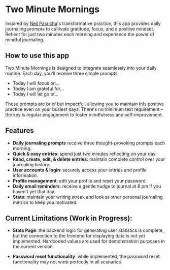# Two Minute Mornings

Inspired by [Neil Pasricha](https://www.neil.blog/)'s transformative practice, this app provides daily journaling prompts to cultivate gratitude, focus, and a positive mindset. Reflect for just two minutes each morning and experience the power of mindful journaling.

## How to use this app

Two Minute Mornings is designed to integrate seamlessly into your daily routine. Each day, you'll receive three simple prompts:

- Today I will focus on...
- Today I am grateful for...
- Today I will let go of...

These prompts are brief but impactful, allowing you to maintain this positive practice even on your busiest days. There's no minimum text requirement – the key is regular engagement to foster mindfulness and self-improvement.

## Features

- **Daily journaling prompts** receive three thought-provoking prompts each morning.
- **Quick & easy entries**: spend just two minutes reflecting on your day.
- **Read, create, edit, & delete entries**: maintain complete control over your journaling history.
- **User accounts & login**: securely access your entries and profile information.
- **Profile management**: edit your profile and reset your password.
- **Daily email reminders**: receive a gentle nudge to journal at 8 pm if you haven't yet that day.
- **Stats**: maintain your writing streak and look at other personal journaling metrics to keep you motivated.

## Current Limitations (Work in Progress):

- **Stats Page**: the backend logic for generating user statistics is complete, but the connection to the frontend for displaying data is not yet implemented. Hardcoded values are used for demonstration purposes in the current version.

- **Password reset functionality**: while implemented, the password reset functionality may not work perfectly in all scenarios.
